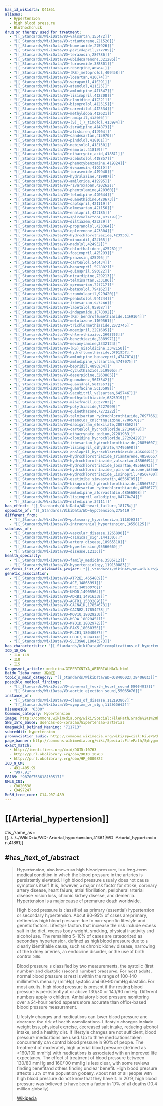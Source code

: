 ```yaml
---
has_id_wikidata: Q41861
aliases:
  - Hypertension
  - high blood pressure
  - Bluthochdruck
drug_or_therapy_used_for_treatment:
  - "[[_Standards/WikiData/WD~valsartan,155472]]"
  - "[[_Standards/WikiData/WD~triamterene,221520]]"
  - "[[_Standards/WikiData/WD~bumetanide,275926]]"
  - "[[_Standards/WikiData/WD~perindopril,277785]]"
  - "[[_Standards/WikiData/WD~terazosin,280786]]"
  - "[[_Standards/WikiData/WD~ubidecarenone,321285]]"
  - "[[_Standards/WikiData/WD~furosemide,388801]]"
  - "[[_Standards/WikiData/WD~reserpine,407841]]"
  - "[[_Standards/WikiData/WD~(RS)_metoprolol,409468]]"
  - "[[_Standards/WikiData/WD~losartan,410074]]"
  - "[[_Standards/WikiData/WD~verapamil,410291]]"
  - "[[_Standards/WikiData/WD~atenolol,411325]]"
  - "[[_Standards/WikiData/WD~amlodipine,411347]]"
  - "[[_Standards/WikiData/WD~lisinopril,412208]]"
  - "[[_Standards/WikiData/WD~clonidine,412221]]"
  - "[[_Standards/WikiData/WD~bisoprolol,412515]]"
  - "[[_Standards/WikiData/WD~carvedilol,412534]]"
  - "[[_Standards/WikiData/WD~methyldopa,412621]]"
  - "[[_Standards/WikiData/WD~ramipril,412666]]"
  - "[[_Standards/WikiData/WD~(S)_(_)_timolol,413994]]"
  - "[[_Standards/WikiData/WD~isradipine,414873]]"
  - "[[_Standards/WikiData/WD~aliskiren,414904]]"
  - "[[_Standards/WikiData/WD~candesartan,415970]]"
  - "[[_Standards/WikiData/WD~pindolol,418101]]"
  - "[[_Standards/WikiData/WD~nebivolol,418130]]"
  - "[[_Standards/WikiData/WD~esmolol,418139]]"
  - "[[_Standards/WikiData/WD~ethacrynic_acid,418571]]"
  - "[[_Standards/WikiData/WD~acebutolol,418857]]"
  - "[[_Standards/WikiData/WD~phenoxybenzamine,419824]]"
  - "[[_Standards/WikiData/WD~doxazosin,419939]]"
  - "[[_Standards/WikiData/WD~torasemide,419948]]"
  - "[[_Standards/WikiData/WD~hydralazine,419987]]"
  - "[[_Standards/WikiData/WD~amiloride,419995]]"
  - "[[_Standards/WikiData/WD~rivaroxaban,420262]]"
  - "[[_Standards/WikiData/WD~phentolamine,420360]]"
  - "[[_Standards/WikiData/WD~felodipine,420644]]"
  - "[[_Standards/WikiData/WD~guanethidine,420673]]"
  - "[[_Standards/WikiData/WD~captopril,421119]]"
  - "[[_Standards/WikiData/WD~olmesartan,421156]]"
  - "[[_Standards/WikiData/WD~enalapril,422185]]"
  - "[[_Standards/WikiData/WD~spironolactone,422188]]"
  - "[[_Standards/WikiData/WD~diltiazem,422229]]"
  - "[[_Standards/WikiData/WD~propranolol,423364]]"
  - "[[_Standards/WikiData/WD~eplerenone,423804]]"
  - "[[_Standards/WikiData/WD~hydrochlorothiazide,423930]]"
  - "[[_Standards/WikiData/WD~minoxidil,424165]]"
  - "[[_Standards/WikiData/WD~nadolol,424952]]"
  - "[[_Standards/WikiData/WD~chlorthalidone,425289]]"
  - "[[_Standards/WikiData/WD~fosinopril,425293]]"
  - "[[_Standards/WikiData/WD~prazosin,425296]]"
  - "[[_Standards/WikiData/WD~carteolol,546434]]"
  - "[[_Standards/WikiData/WD~benazepril,592802]]"
  - "[[_Standards/WikiData/WD~quinapril,596022]]"
  - "[[_Standards/WikiData/WD~nicardipine,729213]]"
  - "[[_Standards/WikiData/WD~telmisartan,733186]]"
  - "[[_Standards/WikiData/WD~eprosartan,784717]]"
  - "[[_Standards/WikiData/WD~betaxolol,794162]]"
  - "[[_Standards/WikiData/WD~trandolapril,929420]]"
  - "[[_Standards/WikiData/WD~penbutolol,944244]]"
  - "[[_Standards/WikiData/WD~irbesartan,947266]]"
  - "[[_Standards/WikiData/WD~labetalol,958087]]"
  - "[[_Standards/WikiData/WD~indapamide,1078392]]"
  - "[[_Standards/WikiData/WD~(RS)_bendroflumethiazide,1169164]]"
  - "[[_Standards/WikiData/WD~metolazone,1169561]]"
  - "[[_Standards/WikiData/WD~trichlormethiazide,2072745]]"
  - "[[_Standards/WikiData/WD~moexipril,2291605]]"
  - "[[_Standards/WikiData/WD~chlorothiazide,2603363]]"
  - "[[_Standards/WikiData/WD~benzthiazide,2889971]]"
  - "[[_Standards/WikiData/WD~mecamylamine,3332124]]"
  - "[[_Standards/WikiData/WD~(RS)_nisoldipine,3342150]]"
  - "[[_Standards/WikiData/WD~hydroflumethiazide,3791957]]"
  - "[[_Standards/WikiData/WD~amlodipine_benazepril,4747074]]"
  - "[[_Standards/WikiData/WD~amlodipine_valsartan,4747075]]"
  - "[[_Standards/WikiData/WD~bepridil,4890934]]"
  - "[[_Standards/WikiData/WD~cyclothiazide,5199066]]"
  - "[[_Standards/WikiData/WD~deserpidine,5263885]]"
  - "[[_Standards/WikiData/WD~guanabenz,5613542]]"
  - "[[_Standards/WikiData/WD~guanadrel,5613557]]"
  - "[[_Standards/WikiData/WD~guanfacine,5613599]]"
  - "[[_Standards/WikiData/WD~Sacubitril_valsartan,6457467]]"
  - "[[_Standards/WikiData/WD~methyclothiazide,6823919]]"
  - "[[_Standards/WikiData/WD~mibefradil,6827783]]"
  - "[[_Standards/WikiData/WD~polythiazide,7227099]]"
  - "[[_Standards/WikiData/WD~quinethazone,7272222]]"
  - "[[_Standards/WikiData/WD~telmisartan_hydrochlorothiazide,7697766]]"
  - "[[_Standards/WikiData/WD~atenolol_chlorthalidone,7700570]]"
  - "[[_Standards/WikiData/WD~dabigatran_etexilate,20078502]]"
  - "[[_Standards/WikiData/WD~carteolol_hydrochloride,27106078]]"
  - "[[_Standards/WikiData/WD~ethacrynate_sodium,27281933]]"
  - "[[_Standards/WikiData/WD~clonidine_hydrochloride,27292429]]"
  - "[[_Standards/WikiData/WD~irbesartan_hydrochlorothiazide,28859607]]"
  - "[[_Standards/WikiData/WD~lisinopril_dihydrate,47495698]]"
  - "[[_Standards/WikiData/WD~enalapril_hydrochlorothiazide,48566655]]"
  - "[[_Standards/WikiData/WD~hydrochlorothiazide_triamterene,48566657]]"
  - "[[_Standards/WikiData/WD~hydrochlorothiazide_valsartan,48566694]]"
  - "[[_Standards/WikiData/WD~hydrochlorothiazide_losartan,48566693]]"
  - "[[_Standards/WikiData/WD~hydrochlorothiazide_spironolactone,48566696]]"
  - "[[_Standards/WikiData/WD~Hydrochlorothiazide_Lisinopril,48566700]]"
  - "[[_Standards/WikiData/WD~ezetimibe_simvastatin,48566705]]"
  - "[[_Standards/WikiData/WD~bisoprolol_hydrochlorothiazide,48566757]]"
  - "[[_Standards/WikiData/WD~candesartan_hydrochlorothiazide,48566771]]"
  - "[[_Standards/WikiData/WD~amlodipine_atorvastatin,48566808]]"
  - "[[_Standards/WikiData/WD~lisinopril_amlodipine,84770474]]"
  - "[[_Standards/WikiData/WD~nifedipine,39111]]"
has_effect: "[[_Standards/WikiData/WD~heart_failure,181754]]"
opposite_of: "[[_Standards/WikiData/WD~hypotension,275419]]"
different_from:
  - "[[_Standards/WikiData/WD~pulmonary_hypertension,1128595]]"
  - "[[_Standards/WikiData/WD~intracranial_hypertension,18558125]]"
subclass_of:
  - "[[_Standards/WikiData/WD~vascular_disease,1266890]]"
  - "[[_Standards/WikiData/WD~clinical_sign,1441305]]"
  - "[[_Standards/WikiData/WD~artery_disease,18965518]]"
  - "[[_Standards/WikiData/WD~hypertension,95566669]]"
  - "[[_Standards/WikiData/WD~disease,12136]]"
health_specialty:
  - "[[_Standards/WikiData/WD~family_medicine,3505712]]"
  - "[[_Standards/WikiData/WD~hypertensiology,119160083]]"
on_focus_list_of_Wikimedia_project: "[[_Standards/WikiData/WD~WikiProject_Medicine,4099686]]"
genetic_association:
  - "[[_Standards/WikiData/WD~ATP2B1,4654809]]"
  - "[[_Standards/WikiData/WD~ACE,14863991]]"
  - "[[_Standards/WikiData/WD~HFE,14890978]]"
  - "[[_Standards/WikiData/WD~UMOD,14905564]]"
  - "[[_Standards/WikiData/WD~ADRB1,14916359]]"
  - "[[_Standards/WikiData/WD~AGTR1,15332826]]"
  - "[[_Standards/WikiData/WD~CACNA1D,17854673]]"
  - "[[_Standards/WikiData/WD~CACNB2,17854978]]"
  - "[[_Standards/WikiData/WD~MOV10,18029250]]"
  - "[[_Standards/WikiData/WD~MSRA,18029451]]"
  - "[[_Standards/WikiData/WD~MYO1D,18029785]]"
  - "[[_Standards/WikiData/WD~PAX5,18030356]]"
  - "[[_Standards/WikiData/WD~PLCE1,18040087]]"
  - "[[_Standards/WikiData/WD~LRRC7,18043142]]"
  - "[[_Standards/WikiData/WD~SLC39A8,18045573]]"
has_characteristic: "[[_Standards/WikiData/WD~complications_of_hypertension,5156656]]"
ICD_10_CM:
  - I10-I15
  - I10
  - I15
Krugosvet_article: medicina/GIPERTONIYA_ARTERIALNAYA.html
Baidu_Tieba_name: 高血压
topic_s_main_category: "[[_Standards/WikiData/WD~Q38406023,38406023]]"
possible_medical_findings:
  - "[[_Standards/WikiData/WD~abnormal_fourth_heart_sound,55064813]]"
  - "[[_Standards/WikiData/WD~aortic_ejection_sound,55065076]]"
instance_of:
  - "[[_Standards/WikiData/WD~class_of_disease,112193867]]"
  - "[[_Standards/WikiData/WD~symptom_or_sign,112965645]]"
DiseasesDB: "6330"
Commons_category: Hypertension
image: http://commons.wikimedia.org/wiki/Special:FilePath/Grade%201%20hypertension.jpg
SNS_Info_Saúde: doencas-do-coracao/hipertensao-arterial
OmegaWiki_Defined_Meaning: "711713"
subreddit: hypertension
pronunciation_audio: http://commons.wikimedia.org/wiki/Special:FilePath/LL-Q33810%20%28ori%29-Psubhashish-%E0%AC%89%E0%AC%9A%E0%AD%8D%E0%AC%9A%20%E0%AC%B0%E0%AC%95%E0%AD%8D%E0%AC%A4%E0%AC%9A%E0%AC%BE%E0%AC%AA.wav
page_banner: http://commons.wikimedia.org/wiki/Special:FilePath/Sphygmomanometer%20Wikivoyage%20banner.jpg
exact_match:
  - http://identifiers.org/doid/DOID:10763
  - http://purl.obolibrary.org/obo/DOID_10763
  - http://purl.obolibrary.org/obo/HP_0000822
ICD_9_CM:
  - 401-405.99
  - "997.91"
P8189: "987007536181305171"
UMLS_CUI:
  - C0020538
  - C0497247
MeSH_tree_code: C14.907.489
---
```


# [[Arterial_hypertension]] 

#is_/same_as :: [[../../../WikiData/WD~Arterial_hypertension,41861|WD~Arterial_hypertension,41861]] 

## #has_/text_of_/abstract 

> Hypertension, also known as high blood pressure, is a long-term medical condition in which the blood pressure in the arteries is persistently elevated. High blood pressure usually does not cause symptoms itself. It is, however, a major risk factor for stroke, coronary artery disease, heart failure, atrial fibrillation, peripheral arterial disease, vision loss, chronic kidney disease, and dementia. Hypertension is a major cause of premature death worldwide.
>
> High blood pressure is classified as primary (essential) hypertension or secondary hypertension. About 90–95% of cases are primary, defined as high blood pressure due to non-specific lifestyle and genetic factors. Lifestyle factors that increase the risk include excess salt in the diet, excess body weight, smoking, physical inactivity and alcohol use. The remaining 5–10% of cases are categorized as secondary hypertension, defined as high blood pressure due to a clearly identifiable cause, such as chronic kidney disease, narrowing of the kidney arteries, an endocrine disorder, or the use of birth control pills.
>
> Blood pressure is classified by two measurements, the systolic (first number) and diastolic (second number) pressures. For most adults, normal blood pressure at rest is within the range of 100–140 millimeters mercury (mmHg) systolic and 60–90 mmHg diastolic. For most adults, high blood pressure is present if the resting blood pressure is persistently at or above 130/80 or 140/90 mmHg. Different numbers apply to children. Ambulatory blood pressure monitoring over a 24-hour period appears more accurate than office-based blood pressure measurement.
>
> Lifestyle changes and medications can lower blood pressure and decrease the risk of health complications. Lifestyle changes include weight loss, physical exercise, decreased salt intake, reducing alcohol intake, and a healthy diet. If lifestyle changes are not sufficient, blood pressure medications are used. Up to three medications taken concurrently can control blood pressure in 90% of people. The treatment of moderately high arterial blood pressure (defined as >160/100 mmHg) with medications is associated with an improved life expectancy. The effect of treatment of blood pressure between 130/80 mmHg and 160/100 mmHg is less clear, with some reviews finding benefitand others finding unclear benefit. High blood pressure affects 33% of the population globally. About half of all people with high blood pressure do not know that they have it. In 2019, high blood pressure was believed to have been a factor in 19% of all deaths (10.4 million globally).
>
> [Wikipedia](https://en.wikipedia.org/wiki/Hypertension) 

